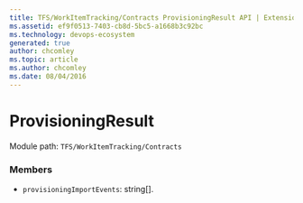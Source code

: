 ```yaml
---
title: TFS/WorkItemTracking/Contracts ProvisioningResult API | Extensions for Azure DevOps Services
ms.assetid: ef9f0513-7403-cb8d-5bc5-a1668b3c92bc
ms.technology: devops-ecosystem
generated: true
author: chcomley
ms.topic: article
ms.author: chcomley
ms.date: 08/04/2016
---
```


# ProvisioningResult

Module path: `TFS/WorkItemTracking/Contracts`

### Members

* `provisioningImportEvents`: string[].
